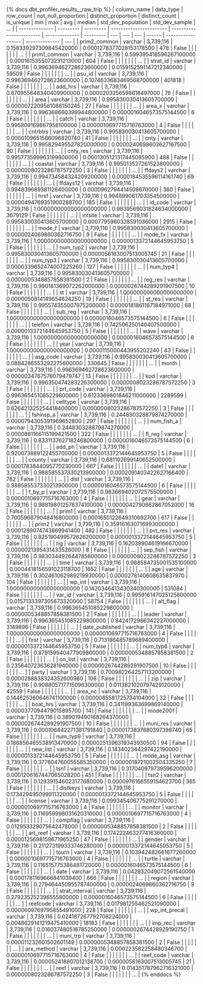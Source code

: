 {% docs dbt_profiler_results__raw_trip  %}
| column_name    | data_type | row_count |     not_null_proportion |      distinct_proportion | distinct_count | is_unique | min | max | avg | median | std_dev_population | std_dev_sample | ... |
| -------------- | --------- | --------- | ----------------------- | ------------------------ | -------------- | --------- | --- | --- | --- | ------ | ------------------ | -------------- | --- |
| prim2_common   | varchar   | 3,739,116 | 0.158339297309845420000 | 0.0001278377028153178500 |            478 |     False |     |     |     |        |                    |                | ... |
| prim1_common   | varchar   | 3,739,116 | 0.599395418596267100000 | 0.0001615355073231213000 |            604 |     False |     |     |     |        |                    |                | ... |
| strat_id       | varchar   | 3,739,116 | 0.996369462728623600000 | 0.0159152591147212340000 |          59509 |     False |     |     |     |        |                    |                | ... |
| psu_id         | varchar   | 3,739,116 | 0.996369462728623600000 | 0.1074633683469568700000 |         401818 |     False |     |     |     |        |                    |                | ... |
| add_hrs        | varchar   | 3,739,116 | 0.670955648340409900000 | 0.0000203256598618497000 |             76 |     False |     |     |     |        |                    |                | ... |
| area           | varchar   | 3,739,116 | 0.995830030413605700000 | 0.0000072209581088150245 |             27 |     False |     |     |     |        |                    |                | ... |
| area_x         | varchar   | 3,739,116 | 0.996368660399944800000 | 0.0000016046573575144500 |              6 |     False |     |     |     |        |                    |                | ... |
| catch          | varchar   | 3,739,116 | 0.995809169867958100000 | 0.0000010697715716763000 |              4 |     False |     |     |     |        |                    |                | ... |
| cntrbtrs       | varchar   | 3,739,116 | 0.995830030413605700000 | 0.0000109651586096820740 |             41 |     False |     |     |     |        |                    |                | ... |
| cnty           | varchar   | 3,739,116 | 0.995829495527820000000 | 0.0000240698603627167500 |             90 |     False |     |     |     |        |                    |                | ... |
| cnty_res       | varchar   | 3,739,116 | 0.995773599963199800000 | 0.0001305121317445085900 |            488 |     False |     |     |     |        |                    |                | ... |
| coastal        | varchar   | 3,739,116 | 0.995013527261523800000 | 0.0000008023286787572250 |              3 |     False |     |     |     |        |                    |                | ... |
| ffdays2        | varchar   | 3,739,116 | 0.994734584324209200000 | 0.0000184535596114161740 |             69 |     False |     |     |     |        |                    |                | ... |
| ffdays12       | varchar   | 3,739,116 | 0.994839689381126400000 | 0.0000962794414508670000 |            360 |     False |     |     |     |        |                    |                | ... |
| hrsf           | varchar   | 3,739,116 | 0.994899061703354500000 | 0.0000494769351900288700 |            185 |     False |     |     |     |        |                    |                | ... |
| id_code        | varchar   | 3,739,116 | 1.000000000000000000000 | 0.9839569031824634000000 |        3679129 |     False |     |     |     |        |                    |                | ... |
| intsite        | varchar   | 3,739,116 | 0.995830030413605700000 | 0.0007795960328591036000 |           2915 |     False |     |     |     |        |                    |                | ... |
| mode_f         | varchar   | 3,739,116 | 0.995830030413605700000 | 0.0000024069860362716750 |              9 |     False |     |     |     |        |                    |                | ... |
| mode_fx        | varchar   | 3,739,116 | 1.000000000000000000000 | 0.0000013372144645953750 |              5 |     False |     |     |     |        |                    |                | ... |
| num_typ2       | varchar   | 3,739,116 | 0.995830030413605700000 | 0.0000056163007513005745 |             21 |     False |     |     |     |        |                    |                | ... |
| num_typ3       | varchar   | 3,739,116 | 0.995830030413605700000 | 0.0000339652474007225260 |            127 |     False |     |     |     |        |                    |                | ... |
| num_typ4       | varchar   | 3,739,116 | 0.995830030413605700000 | 0.0000005348857858381500 |              2 |     False |     |     |     |        |                    |                | ... |
| reg_res        | varchar   | 3,739,116 | 0.990181369072262000000 | 0.0000026744289291907500 |             10 |     False |     |     |     |        |                    |                | ... |
| st             | varchar   | 3,739,116 | 1.000000000000000000000 | 0.0000050814149654624250 |             19 |     False |     |     |     |        |                    |                | ... |
| st_res         | varchar   | 3,739,116 | 0.995574355007975200000 | 0.0000181861167184971000 |             68 |     False |     |     |     |        |                    |                | ... |
| sub_reg        | varchar   | 3,739,116 | 1.000000000000000000000 | 0.0000016046573575144500 |              6 |     False |     |     |     |        |                    |                | ... |
| telefon        | varchar   | 3,739,116 | 0.742506250140407500000 | 0.0000013372144645953750 |              5 |     False |     |     |     |        |                    |                | ... |
| wave           | varchar   | 3,739,116 | 1.000000000000000000000 | 0.0000016046573575144500 |              6 |     False |     |     |     |        |                    |                | ... |
| year           | varchar   | 3,739,116 | 1.000000000000000000000 | 0.0000115000443955202240 |             43 |     False |     |     |     |        |                    |                | ... |
| asg_code       | varchar   | 3,739,116 | 0.995830030413605700000 | 0.0884286553292275600000 |         330645 |     False |     |     |     |        |                    |                | ... |
| month          | varchar   | 3,739,116 | 0.996369462728623600000 | 0.0000034767576079479747 |             13 |     False |     |     |     |        |                    |                | ... |
| kod            | varchar   | 3,739,116 | 0.996350474283226300000 | 0.0000008023286787572250 |              3 |     False |     |     |     |        |                    |                | ... |
| prt_code       | varchar   | 3,739,116 | 0.996365451085229800000 | 0.6123369801846211000000 |        2289599 |     False |     |     |     |        |                    |                | ... |
| celltype       | varchar   | 3,739,116 | 0.626421325254418400000 | 0.0000008023286787572250 |              3 |     False |     |     |     |        |                    |                | ... |
| fshinsp_a      | varchar   | 3,739,116 | 0.244830328879874270000 | 0.0000794305391969652800 |            297 |     False |     |     |     |        |                    |                | ... |
| num_fish_a     | varchar   | 3,739,116 | 0.244830328879874270000 | 0.0000861166115199421500 |            322 |     False |     |     |     |        |                    |                | ... |
| fl_reg         | varchar   | 3,739,116 | 0.833113762718246800000 | 0.0000016046573575144500 |              6 |     False |     |     |     |        |                    |                | ... |
| add_ph         | varchar   | 3,739,116 | 0.920073889122455700000 | 0.0000013372144645953750 |              5 |     False |     |     |     |        |                    |                | ... |
| county         | varchar   | 3,739,116 | 0.681102699140652500000 | 0.0001783844095770230000 |            667 |     False |     |     |     |        |                    |                | ... |
| date1          | varchar   | 3,739,116 | 0.988585537330213900000 | 0.0002091403422627166400 |            782 |     False |     |     |     |        |                    |                | ... |
| dist           | varchar   | 3,739,116 | 0.988585537330213900000 | 0.0000016046573575144500 |              6 |     False |     |     |     |        |                    |                | ... |
| f_by_p         | varchar   | 3,739,116 | 0.983669402072575500000 | 0.0000010697715716763000 |              4 |     False |     |     |     |        |                    |                | ... |
| gear           | varchar   | 3,739,116 | 0.988198012578374100000 | 0.0000042790862867052000 |             16 |     False |     |     |     |        |                    |                | ... |
| prim1          | varchar   | 3,739,116 | 0.700596879048416800000 | 0.0001650122649310692700 |            617 |     False |     |     |     |        |                    |                | ... |
| prim2          | varchar   | 3,739,116 | 0.359161630716993000000 | 0.0001289074743869941400 |            482 |     False |     |     |     |        |                    |                | ... |
| pvt_res        | varchar   | 3,739,116 | 0.825190499572626200000 | 0.0000013372144645953750 |              5 |     False |     |     |     |        |                    |                | ... |
| rig            | varchar   | 3,739,116 | 0.162039904619166670000 | 0.0000021395431433526000 |              8 |     False |     |     |     |        |                    |                | ... |
| sep_fish       | varchar   | 3,739,116 | 0.983034492644785600000 | 0.0000008023286787572250 |              3 |     False |     |     |     |        |                    |                | ... |
| time           | varchar   | 3,739,116 | 0.988584735001535100000 | 0.0004418156591023118700 |           1652 |     False |     |     |     |        |                    |                | ... |
| age            | varchar   | 3,739,116 | 0.302461062989219930000 | 0.0000278140608635837970 |            104 |     False |     |     |     |        |                    |                | ... |
| wp_int         | varchar   | 3,739,116 | 1.000000000000000000000 | 0.1420346413430340300000 |         531084 |     False |     |     |     |        |                    |                | ... |
| var_id         | varchar   | 3,739,116 | 0.995916147025125800000 | 0.0157133397305673320000 |          58754 |     False |     |     |     |        |                    |                | ... |
| alt_flag       | varchar   | 3,739,116 | 0.996365451085229800000 | 0.0000005348857858381500 |              2 |     False |     |     |     |        |                    |                | ... |
| leader         | varchar   | 3,739,116 | 0.996365451085229800000 | 0.8424172986342227000000 |        3149896 |     False |     |     |     |        |                    |                | ... |
| date_published | varchar   | 3,739,116 | 1.000000000000000000000 | 0.0000010697715716763000 |              4 |     False |     |     |     |        |                    |                | ... |
| first          | varchar   | 3,739,116 | 0.713186485789689400000 | 0.0000013372144645953750 |              5 |     False |     |     |     |        |                    |                | ... |
| num_typ6       | varchar   | 3,739,116 | 0.879159940477909800000 | 0.0000005348857858381500 |              2 |     False |     |     |     |        |                    |                | ... |
| on_list        | varchar   | 3,739,116 | 0.235640723636281940000 | 0.0000026744289291907500 |             10 |     False |     |     |     |        |                    |                | ... |
| party          | varchar   | 3,739,116 | 0.700982264257113200000 | 0.0000288838324352600980 |            108 |     False |     |     |     |        |                    |                | ... |
| zip            | varchar   | 3,739,116 | 0.908805717715096300000 | 0.0113821020797429120000 |          42559 |     False |     |     |     |        |                    |                | ... |
| area_nc        | varchar   | 3,739,116 | 0.144625360646741100000 | 0.0000085581725734104000 |             32 |     False |     |     |     |        |                    |                | ... |
| boat_hrs       | varchar   | 3,739,116 | 0.341199363699869140000 | 0.0000377094479015895700 |            141 |     False |     |     |     |        |                    |                | ... |
| mode2001       | varchar   | 3,739,116 | 0.389019490168264370000 | 0.0000026744289291907500 |             10 |     False |     |     |     |        |                    |                | ... |
| muni_res       | varchar   | 3,739,116 | 0.000106442271381791840 | 0.0000173837880397398740 |             65 |     False |     |     |     |        |                    |                | ... |
| num_typ9       | varchar   | 3,739,116 | 0.186856465538913470000 | 0.0000251396319343930500 |             94 |     False |     |     |     |        |                    |                | ... |
| new_list       | varchar   | 3,739,116 | 0.143402344297422190000 | 0.0000013372144645953750 |              5 |     False |     |     |     |        |                    |                | ... |
| mode_asg       | varchar   | 3,739,116 | 0.377604760055585350000 | 0.0000018721002504335250 |              7 |     False |     |     |     |        |                    |                | ... |
| tsn1           | varchar   | 3,739,116 | 0.317040979739596200000 | 0.0001206167447065028200 |            451 |     False |     |     |     |        |                    |                | ... |
| tsn2           | varchar   | 3,739,116 | 0.129391546023177680000 | 0.0000976166559154623700 |            365 |     False |     |     |     |        |                    |                | ... |
| distkeys       | varchar   | 3,739,116 | 0.173429495099911320000 | 0.0000013372144645953750 |              5 |     False |     |     |     |        |                    |                | ... |
| license        | varchar   | 3,739,116 | 0.099345406775291270000 | 0.0000010697715716763000 |              4 |     False |     |     |     |        |                    |                | ... |
| monitor        | varchar   | 3,739,116 | 0.116959998031620310000 | 0.0000010697715716763000 |              4 |     False |     |     |     |        |                    |                | ... |
| compflag       | varchar   | 3,739,116 | 0.012953329075642478000 | 0.0000005348857858381500 |              2 |     False |     |     |     |        |                    |                | ... |
| art_reef       | varchar   | 3,739,116 | 0.174222463277416360000 | 0.0000125698159671965250 |             47 |     False |     |     |     |        |                    |                | ... |
| gender         | varchar   | 3,739,116 | 0.211273199333746280000 | 0.0000013372144645953750 |              5 |     False |     |     |     |        |                    |                | ... |
| tourn          | varchar   | 3,739,116 | 0.103942482661677260000 | 0.0000010697715716763000 |              4 |     False |     |     |     |        |                    |                | ... |
| turtle         | varchar   | 3,739,116 | 0.116515775386481720000 | 0.0000016046573575144500 |              6 |     False |     |     |     |        |                    |                | ... |
| date           | varchar   | 3,739,116 | 0.042832049072561540000 | 0.0001781169666841039400 |            666 |     False |     |     |     |        |                    |                | ... |
| region         | varchar   | 3,739,116 | 0.279464450955787400000 | 0.0000024069860362716750 |              9 |     False |     |     |     |        |                    |                | ... |
| strat_interval | varchar   | 3,739,116 | 0.279235252396555800000 | 0.0000016046573575144500 |              6 |     False |     |     |     |        |                    |                | ... |
| reefcode       | varchar   | 3,739,116 | 0.017981255462521090000 | 0.0000609769795855491000 |            228 |     False |     |     |     |        |                    |                | ... |
| wp_int_precal  | varchar   | 3,739,116 | 0.024187267792708224000 | 0.0048629141219475410000 |          18183 |     False |     |     |     |        |                    |                | ... |
| imp_rec        | varchar   | 3,739,116 | 0.016037480516785250000 | 0.0000002674428929190750 |              1 |     False |     |     |     |        |                    |                | ... |
| muni_trp       | varchar   | 3,739,116 | 0.000011232601502601149 | 0.0000005348857858381500 |              2 |     False |     |     |     |        |                    |                | ... |
| arx_method     | varchar   | 3,739,116 | 0.000223582258480346700 | 0.0000010697715716763000 |              4 |     False |     |     |     |        |                    |                | ... |
| reef_code      | varchar   | 3,739,116 | 0.000052418807012138700 | 0.0000056163007513005745 |             21 |     False |     |     |     |        |                    |                | ... |
| reef           | varchar   | 3,739,116 | 0.014351787962716321000 | 0.0000008023286787572250 |              3 |     False |     |     |     |        |                    |                | ... |
{% enddocs %}
